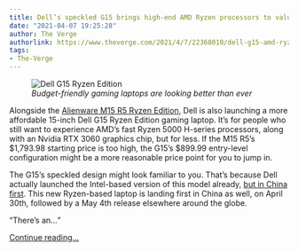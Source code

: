 ```yaml
---
title: Dell’s speckled G15 brings high-end AMD Ryzen processors to value-minded gamers
date: "2021-04-07 19:25:28"
author: The Verge
authorlink: https://www.theverge.com/2021/4/7/22368010/dell-g15-amd-ryzen-edition-15-inch-gaming-laptop-release-date-price-specs
tags:
- The-Verge
---
```

<figure>
      <img alt="Dell G15 Ryzen Edition" src="https://cdn.vox-cdn.com/thumbor/IlncbVhgpTl5ELQw8owsn-rw1cs=/0x0:2040x1360/1310x873/cdn.vox-cdn.com/uploads/chorus_image/image/69088327/g15lineup.0.jpg" />
        <figcaption><em>Budget-friendly gaming laptops are looking better than ever</em></figcaption>
    </figure>

  <p id="WfNhlU">Alongside the <a href="https://www.theverge.com/e/22131848">Alienware M15 R5 Ryzen Edition</a>, Dell is also launching a more affordable 15-inch Dell G15 Ryzen Edition gaming laptop. It’s for people who still want to experience AMD’s fast Ryzen 5000 H-series processors, along with an Nvidia RTX 3060 graphics chip, but for less. If the M15 R5’s $1,793.98 starting price is too high, the G15’s $899.99 entry-level configuration might be a more reasonable price point for you to jump in.</p>
<p id="f1czH6">The G15’s speckled design might look familiar to you. That’s because Dell actually launched the Intel-based version of this model already, <a href="https://www.theverge.com/2021/3/8/22319292/dell-g15-gaming-laptop-2021-announced-china-paint-speckles-specs">but in China first</a>. This new Ryzen-based laptop is landing first in China as well, on April 30th, followed by a May 4th release elsewhere around the globe. </p>
<div class="c-float-right"><aside id="Dw7cHg"><q>There’s an...</q></aside></div>
  <p>
    <a href="https://www.theverge.com/2021/4/7/22368010/dell-g15-amd-ryzen-edition-15-inch-gaming-laptop-release-date-price-specs">Continue reading&hellip;</a>
  </p>